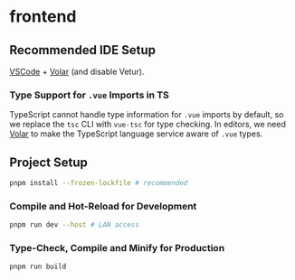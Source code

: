 # frontend

## Recommended IDE Setup

[VSCode](https://code.visualstudio.com/) + [Volar](https://marketplace.visualstudio.com/items?itemName=Vue.volar) (and disable Vetur).

### Type Support for `.vue` Imports in TS

TypeScript cannot handle type information for `.vue` imports by default, so we replace the `tsc` CLI with `vue-tsc` for type checking. In editors, we need [Volar](https://marketplace.visualstudio.com/items?itemName=Vue.volar) to make the TypeScript language service aware of `.vue` types.

## Project Setup

```sh
pnpm install --frozen-lockfile # recommended
```

### Compile and Hot-Reload for Development

```sh
pnpm run dev --host # LAN access
```

### Type-Check, Compile and Minify for Production

```sh
pnpm run build
```
